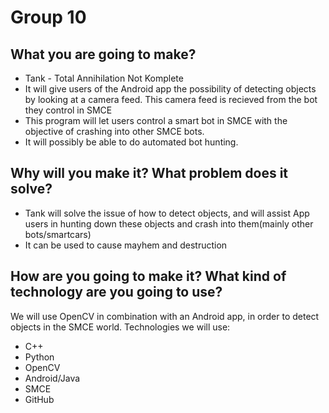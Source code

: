 # Group 10

## What you are going to make?
- Tank - Total Annihilation Not Komplete
- It will give users of the Android app the possibility of detecting objects by looking at a camera feed. This camera feed is recieved from the bot they control in SMCE
- This program will let users control a smart bot in SMCE with the objective of crashing into other SMCE bots.
- It will possibly be able to do automated bot hunting.  

## Why will you make it? What problem does it solve?
- Tank will solve the issue of how to detect objects, and will assist App users in hunting down these objects and crash into them(mainly other bots/smartcars)
- It can be used to cause mayhem and destruction

## How are you going to make it? What kind of technology are you going to use?
We will use OpenCV in combination with an Android app, in order to detect objects in the SMCE world. Technologies we will use:
- C++
- Python
- OpenCV
- Android/Java
- SMCE
- GitHub
